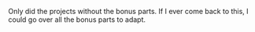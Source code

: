 Only did the projects without the bonus parts.
If I ever come back to this, I could go over all the bonus parts to adapt.
